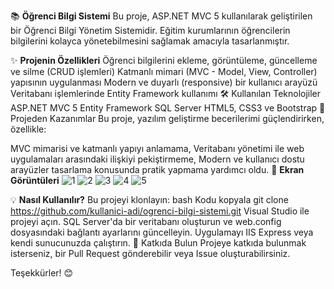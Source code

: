 📚 **Öğrenci Bilgi Sistemi**
Bu proje, ASP.NET MVC 5 kullanılarak geliştirilen bir Öğrenci Bilgi Yönetim Sistemidir. Eğitim kurumlarının öğrencilerin bilgilerini kolayca yönetebilmesini sağlamak amacıyla tasarlanmıştır.

✨ **Projenin Özellikleri**
Öğrenci bilgilerini ekleme, görüntüleme, güncelleme ve silme (CRUD işlemleri)
Katmanlı mimari (MVC - Model, View, Controller) yapısının uygulanması
Modern ve duyarlı (responsive) bir kullanıcı arayüzü
Veritabanı işlemlerinde Entity Framework kullanımı
🛠️ Kullanılan Teknolojiler
ASP.NET MVC 5
Entity Framework
SQL Server
HTML5, CSS3 ve Bootstrap
🚀 Projeden Kazanımlar
Bu proje, yazılım geliştirme becerilerimi güçlendirirken, özellikle:

MVC mimarisi ve katmanlı yapıyı anlamama,
Veritabanı yönetimi ile web uygulamaları arasındaki ilişkiyi pekiştirmeme,
Modern ve kullanıcı dostu arayüzler tasarlama konusunda pratik yapmama yardımcı oldu.
📸 **Ekran Görüntüleri**
![1](https://github.com/user-attachments/assets/93697fc5-74fc-489a-8704-e468f5e99d29)
![2](https://github.com/user-attachments/assets/bd23740d-67c2-4293-b049-fb4170653900)
![3](https://github.com/user-attachments/assets/748ea411-cb20-4d3c-8173-fbeceb1cc087)
![4](https://github.com/user-attachments/assets/972fc494-3e53-48f5-9801-d193fc25be23)
![5](https://github.com/user-attachments/assets/c2dd1588-4f1a-4bec-8cfe-e7a9874c6eea)



💡 **Nasıl Kullanılır?**
Bu projeyi klonlayın:
bash
Kodu kopyala
git clone https://github.com/kullanici-adi/ogrenci-bilgi-sistemi.git
Visual Studio ile projeyi açın.
SQL Server'da bir veritabanı oluşturun ve web.config dosyasındaki bağlantı ayarlarını güncelleyin.
Uygulamayı IIS Express veya kendi sunucunuzda çalıştırın.
🤝 Katkıda Bulun
Projeye katkıda bulunmak isterseniz, bir Pull Request gönderebilir veya Issue oluşturabilirsiniz.

Teşekkürler! 😊
